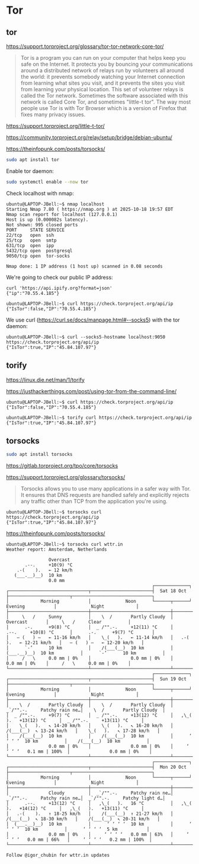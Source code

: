 # Tor

## tor

<https://support.torproject.org/glossary/tor-tor-network-core-tor/>

> Tor is a program you can run on your computer that helps keep you safe on the Internet. It protects you by bouncing your communications around a
> distributed network of relays run by volunteers all around the world: it prevents somebody watching your Internet connection from learning what sites
> you visit, and it prevents the sites you visit from learning your physical location. This set of volunteer relays is called the Tor network.
> Sometimes the software associated with this network is called Core Tor, and sometimes "little-t tor".
> The way most people use Tor is with Tor Browser which is a version of Firefox that fixes many privacy issues.

<https://support.torproject.org/little-t-tor/>

<https://community.torproject.org/relay/setup/bridge/debian-ubuntu/>

<https://theinfopunk.com/posts/torsocks/>

```bash
sudo apt install tor
```

Enable tor daemon:

```bash
sudo systemctl enable --now tor
```

Check localhost with nmap:

```console
ubuntu@LAPTOP-JBell:~$ nmap localhost
Starting Nmap 7.80 ( https://nmap.org ) at 2025-10-18 19:57 EDT
Nmap scan report for localhost (127.0.0.1)
Host is up (0.000082s latency).
Not shown: 995 closed ports
PORT     STATE SERVICE
22/tcp   open  ssh
25/tcp   open  smtp
631/tcp  open  ipp
5432/tcp open  postgresql
9050/tcp open  tor-socks

Nmap done: 1 IP address (1 host up) scanned in 0.08 seconds
```

We're going to check our public IP address:

```console
curl 'https://api.ipify.org?format=json'
{"ip":"70.55.4.185"}
```

```console
ubuntu@LAPTOP-JBell:~$ curl https://check.torproject.org/api/ip
{"IsTor":false,"IP":"70.55.4.185"}
```

We use curl (<https://curl.se/docs/manpage.html#--socks5>) with the tor daemon:

```console
ubuntu@LAPTOP-JBell:~$ curl --socks5-hostname localhost:9050 https://check.torproject.org/api/ip
{"IsTor":true,"IP":"45.84.107.97"}
```

## torify

<https://linux.die.net/man/1/torify>

<https://justhackerthings.com/post/using-tor-from-the-command-line/>

```console
ubuntu@LAPTOP-JBell:~$ curl https://check.torproject.org/api/ip
{"IsTor":false,"IP":"70.55.4.185"}
```

```console
ubuntu@LAPTOP-JBell:~$ torify curl https://check.torproject.org/api/ip
{"IsTor":true,"IP":"45.84.107.97"}
```

## torsocks

```bash
sudo apt install torsocks
```

<https://gitlab.torproject.org/tpo/core/torsocks>

<https://support.torproject.org/glossary/torsocks/>

> Torsocks allows you to use many applications in a safer way with Tor. It ensures that DNS requests are handled safely and explicitly rejects any traffic other
> than TCP from the application you're using.

```console
ubuntu@LAPTOP-JBell:~$ torsocks curl https://check.torproject.org/api/ip
{"IsTor":true,"IP":"45.84.107.97"}
```

<https://theinfopunk.com/posts/torsocks/>

```console
ubuntu@LAPTOP-JBell:~$ torsocks curl wttr.in
Weather report: Amsterdam, Netherlands

                Overcast
       .--.     +10(9) °C
    .-(    ).   ← 12 km/h
   (___.__)__)  10 km
                0.0 mm
                                                       ┌─────────────┐                                                  
┌──────────────────────────────┬───────────────────────┤  Sat 18 Oct ├───────────────────────┬──────────────────────────────┐
│            Morning           │             Noon      └──────┬──────┘     Evening           │             Night            │
├──────────────────────────────┼──────────────────────────────┼──────────────────────────────┼──────────────────────────────┤
│     \   /     Sunny          │    \  /       Partly Cloudy  │               Overcast       │     \   /     Clear          │
│      .-.      +9(8) °C       │  _ /"".-.     +12(11) °C     │      .--.     +10(8) °C      │      .-.      +9(7) °C       │
│   ― (   ) ―   ← 11-16 km/h   │    \_(   ).   ← 11-14 km/h   │   .-(    ).   ← 12-21 km/h   │   ― (   ) ―   ← 12-20 km/h   │
│      `-’      10 km          │    /(___(__)  10 km          │  (___.__)__)  10 km          │      `-’      10 km          │
│     /   \     0.0 mm | 0%    │               0.0 mm | 0%    │               0.0 mm | 0%    │     /   \     0.0 mm | 0%    │
└──────────────────────────────┴──────────────────────────────┴──────────────────────────────┴──────────────────────────────┘
                                                       ┌─────────────┐                                                  
┌──────────────────────────────┬───────────────────────┤  Sun 19 Oct ├───────────────────────┬──────────────────────────────┐
│            Morning           │             Noon      └──────┬──────┘     Evening           │             Night            │
├──────────────────────────────┼──────────────────────────────┼──────────────────────────────┼──────────────────────────────┤
│    \  /       Partly Cloudy  │    \  /       Partly Cloudy  │  _`/"".-.     Patchy rain ne…│    \  /       Partly Cloudy  │
│  _ /"".-.     +9(7) °C       │  _ /"".-.     +13(12) °C     │   ,\_(   ).   +13(12) °C     │  _ /"".-.     +13(11) °C     │
│    \_(   ).   ↖ 14-20 km/h   │    \_(   ).   ↖ 16-20 km/h   │    /(___(__)  ↖ 13-24 km/h   │    \_(   ).   ↖ 17-28 km/h   │
│    /(___(__)  10 km          │    /(___(__)  10 km          │      ‘ ‘ ‘ ‘  10 km          │    /(___(__)  10 km          │
│               0.0 mm | 0%    │               0.0 mm | 0%    │     ‘ ‘ ‘ ‘   0.1 mm | 100%  │               0.0 mm | 0%    │
└──────────────────────────────┴──────────────────────────────┴──────────────────────────────┴──────────────────────────────┘
                                                       ┌─────────────┐                                                  
┌──────────────────────────────┬───────────────────────┤  Mon 20 Oct ├───────────────────────┬──────────────────────────────┐
│            Morning           │             Noon      └──────┬──────┘     Evening           │             Night            │
├──────────────────────────────┼──────────────────────────────┼──────────────────────────────┼──────────────────────────────┤
│               Cloudy         │  _`/"".-.     Patchy rain ne…│  _`/"".-.     Patchy rain ne…│  _`/"".-.     Patchy light d…│
│      .--.     +13(12) °C     │   ,\_(   ).   16 °C          │   ,\_(   ).   +14(12) °C     │   ,\_(   ).   +13(11) °C     │
│   .-(    ).   ↑ 18-25 km/h   │    /(___(__)  ↑ 21-27 km/h   │    /(___(__)  ↖ 18-30 km/h   │    /(___(__)  ↖ 20-31 km/h   │
│  (___.__)__)  10 km          │      ‘ ‘ ‘ ‘  10 km          │      ‘ ‘ ‘ ‘  10 km          │      ‘ ‘ ‘ ‘  5 km           │
│               0.0 mm | 0%    │     ‘ ‘ ‘ ‘   0.0 mm | 63%   │     ‘ ‘ ‘ ‘   0.0 mm | 66%   │     ‘ ‘ ‘ ‘   0.2 mm | 100%  │
└──────────────────────────────┴──────────────────────────────┴──────────────────────────────┴──────────────────────────────┘

Follow @igor_chubin for wttr.in updates
```

